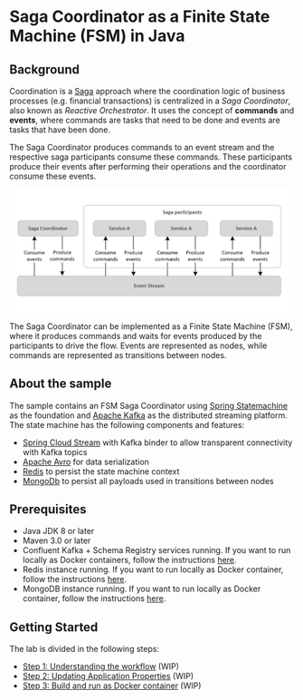# Saga Coordinator as a Finite State Machine (FSM) in Java

## Background

Coordination is a [Saga](https://microservices.io/patterns/data/saga.html) approach where the coordination logic of business processes (e.g. financial transactions) is centralized in a *Saga Coordinator*, also known as *Reactive Orchestrator*. It uses the concept of **commands** and **events**, where commands are tasks that need to be done and events are tasks that have been done. 

The Saga Coordinator produces commands to an event stream and the respective saga participants consume these commands. These participants produce their events after performing their operations and the coordinator consume these events.

![Saga Coordinator](./images/saga-coordinator.jpg)

The Saga Coordinator can be implemented as a Finite State Machine (FSM), where it produces commands and waits for events produced by the participants to drive the flow. Events are represented as nodes, while commands are represented as transitions between nodes.

## About the sample

The sample contains an FSM Saga Coordinator using [Spring Statemachine](https://projects.spring.io/spring-statemachine/) as the foundation and [Apache Kafka](https://kafka.apache.org/intro.html) as the distributed streaming platform. The state machine has the following components and features:

- [Spring Cloud Stream](https://cloud.spring.io/spring-cloud-stream-binder-kafka/) with Kafka binder to allow transparent connectivity with Kafka topics
- [Apache Avro](https://avro.apache.org/) for data serialization
- [Redis](https://redis.io/) to persist the state machine context
- [MongoDb](https://www.mongodb.com/) to persist all payloads used in transitions between nodes

## Prerequisites

- Java JDK 8 or later
- Maven 3.0 or later
- Confluent Kafka + Schema Registry services running. If you want to run locally as Docker containers, follow the instructions [here](https://hub.docker.com/r/confluent/kafka).
- Redis instance running. If you want to run locally as Docker container, follow the instructions [here](https://hub.docker.com/_/redis/).
- MongoDB instance running. If you want to run locally as Docker container, follow the instructions [here](https://hub.docker.com/_/mongo).

## Getting Started

The lab is divided in the following steps:

- [Step 1: Understanding the workflow]() (WIP)
- [Step 2: Updating Application Properties]() (WIP)
- [Step 3: Build and run as Docker container]() (WIP)
